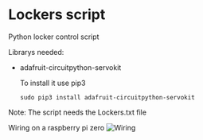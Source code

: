 # Lockers script
Python locker control script

Librarys needed:
* adafruit-circuitpython-servokit
  
  To install it use pip3
  ```
  sudo pip3 install adafruit-circuitpython-servokit
  ```
Note: The script needs the Lockers.txt file

Wiring on a raspberry pi zero
![Wiring](https://user-images.githubusercontent.com/63757251/208579953-273fa7a2-f9e0-40a9-8b33-ff3c12e7ef1b.png)
